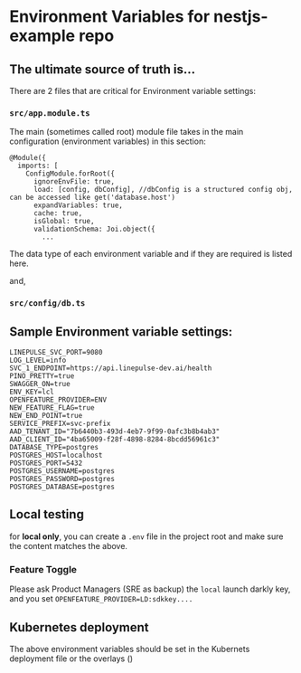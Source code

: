 # Environment Variables for nestjs-example repo

## The ultimate source of truth is...

There are 2 files that are critical for Environment variable settings:

### `src/app.module.ts`

The main (sometimes called root) module file takes in the main configuration (environment variables) in this section:

```
@Module({
  imports: [
    ConfigModule.forRoot({
      ignoreEnvFile: true,
      load: [config, dbConfig], //dbConfig is a structured config obj, can be accessed like get('database.host')
      expandVariables: true,
      cache: true,
      isGlobal: true,
      validationSchema: Joi.object({
        ...
```

The data type of each environment variable and if they are required is listed here.

and,

### `src/config/db.ts`

## Sample Environment variable settings:

```
LINEPULSE_SVC_PORT=9080
LOG_LEVEL=info
SVC_1_ENDPOINT=https://api.linepulse-dev.ai/health
PINO_PRETTY=true
SWAGGER_ON=true
ENV_KEY=lcl
OPENFEATURE_PROVIDER=ENV
NEW_FEATURE_FLAG=true
NEW_END_POINT=true
SERVICE_PREFIX=svc-prefix
AAD_TENANT_ID="7b6440b3-493d-4eb7-9f99-0afc3b8b4ab3"
AAD_CLIENT_ID="4ba65009-f28f-4898-8284-8bcdd56961c3"
DATABASE_TYPE=postgres
POSTGRES_HOST=localhost
POSTGRES_PORT=5432
POSTGRES_USERNAME=postgres
POSTGRES_PASSWORD=postgres
POSTGRES_DATABASE=postgres
```

## Local testing

for **local only**, you can create a `.env` file in the project root and make sure the content matches the above.

### Feature Toggle

Please ask Product Managers (SRE as backup) the `local` launch darkly key, and you set `OPENFEATURE_PROVIDER=LD:sdkkey....`

## Kubernetes deployment

The above environment variables should be set in the Kubernets deployment file or the overlays ()
